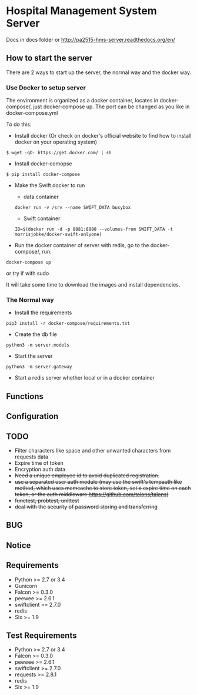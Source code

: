 Hospital Management System Server
================
Docs in docs folder or http://pa2515-hms-server.readthedocs.org/en/

## How to start the server
There are 2 ways to start up the server, the normal way and the docker way.


### Use Docker to setup server

The environment is organized as a docker container, locates in docker-compose/,
just docker-compose up. The port can be changed as you like in docker-compose.yml

To do this:

- Install docker (Or check on docker's official website to find how to install docker on your operating system)
```
$ wget -qO- https://get.docker.com/ | sh
```

- Install docker-comopse
```
$ pip install docker-compose
```

- Make the Swift docker to run

    - data container
    ```
    docker run -v /srv --name SWIFT_DATA busybox
    ```

    - Swift container
    ```
    ID=$(docker run -d -p 8081:8080 --volumes-from SWIFT_DATA -t morrisjobke/docker-swift-onlyone)
    ```

- Run the docker container of server with redis, go to the docker-compose/, run:
```
docker-compose up
```
or try if with sudo

It will take some time to download the images and install dependencies.


### The Normal way

- Install the requirements
```
pip3 install -r docker-compose/requirements.txt
```

- Create the db file
```
python3 -m server.models
```

- Start the server 
```
python3 -m server.gateway
```

- Start a redis server whether local or in a docker container


Functions
---------------


Configuration
---------------


TODO
---------------
- Filter characters like space and other unwanted characters from requests data
- Expire time of token
- Encryption auth data
- ~~Need a unique employee id to avoid duplicated registration.~~
- ~~use a separated user auth module (may use the swift's tempauth like method, which uses memcache to store token, set a expire time on each token, or the auth middleware <https://github.com/talons/talons>)~~
- ~~functest, probtest, unittest~~
- ~~deal with the security of password storing and transferring~~


BUG
---------------



Notice
---------------


Requirements
---------------
- Python >= 2.7 or 3.4
- Gunicorn
- Falcon >= 0.3.0
- peewee >= 2.6.1
- swiftclient >= 2.7.0
- redis
- Six >= 1.9

Test Requirements
---------------
- Python >= 2.7 or 3.4
- Falcon >= 0.3.0
- peewee >= 2.6.1
- swiftclient >= 2.7.0
- requests >= 2.8.1
- redis
- Six >= 1.9

